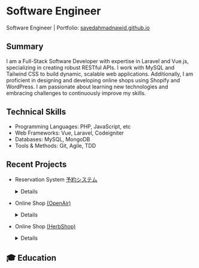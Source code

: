 
# Software Engineer
Software Engineer | Portfolio: [sayedahmadnawid.github.io](https://sayedahmadnawid.github.io/Resume/)

## Summary
I am a Full-Stack Software Developer with expertise in Laravel and Vue.js, specializing in creating robust RESTful APIs. I work with MySQL and Tailwind CSS to build dynamic, scalable web applications. Additionally, I am proficient in designing and developing online shops using Shopify and WordPress. I am passionate about learning new technologies and embracing challenges to continuously improve my skills.

## Technical Skills
- Programming Languages: PHP, JavaScript, etc 
- Web Frameworks: Vue, Laravel, Codeigniter
- Databases: MySQL, MongoDB
- Tools & Methods: Git, Agile, TDD

## Recent Projects
- Reservation System  [予約システム](https://reservation.urbanpicnic.jp)
  <details>
   <summary> Details </summary>
  
      Details of the used Technology
  
    </details>
    
- Online Shop  [(OpenAir)](https://www.openair.beer/)
  <details>
   <summary> Details </summary>
  
       Details of the used Technology
  
    </details>

- Online Shop  [(HerbShop)](https://www.openair.beer/)
  <details>
   <summary> Details </summary>
  
       Details of the used Technology
  
    </details>
## 🎓 Education

